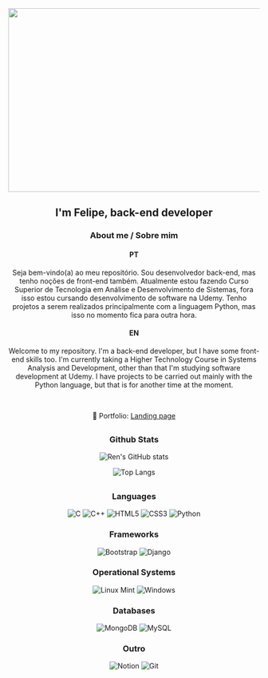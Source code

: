 <div align="center">
<img width=908px height=368px src="https://i.imgur.com/qcdRBzu.png">
  <h2>I'm Felipe, back-end developer</h2>
 

<h3>About me / Sobre mim</h3>

<h4>PT</h4>
<p>Seja bem-vindo(a) ao meu repositório. Sou desenvolvedor back-end, mas tenho noções de front-end também. Atualmente estou fazendo Curso Superior de Tecnologia em Análise e Desenvolvimento de Sistemas, fora isso estou cursando desenvolvimento de software na Udemy. Tenho projetos a serem realizados principalmente com a linguagem Python, mas isso no momento fica para outra hora.</p>

<h4>EN</h4>
<p>Welcome to my repository. I'm a back-end developer, but I have some front-end skills too. I'm currently taking a Higher Technology Course in Systems Analysis and Development, other than that I'm studying software development at Udemy. I have projects to be carried out mainly with the Python language, but that is for another time at the moment.</p>
<br>

🚀 Portfolio: <a style="text-align: center;" href="https://rendeviluke.netlify.app" target="_blank">Landing page</a>
<h2></h2>


<h3>Github Stats</h3>

![Ren's GitHub stats](https://github-readme-stats.vercel.app/api?username=rendeviluke&show_icons=true&theme=rose_pine&hide=contribs,prs)

![Top Langs](https://github-readme-stats.vercel.app/api/top-langs/?username=rendeviluke&layout=compact&theme=rose_pine)

<h2></h2>

<h3>Languages</h3>

![C](https://img.shields.io/badge/c-%2300599C.svg?style=for-the-badge&logo=c&logoColor=white)
![C++](https://img.shields.io/badge/c++-%2300599C.svg?style=for-the-badge&logo=c%2B%2B&logoColor=white)
![HTML5](https://img.shields.io/badge/html5-%23E34F26.svg?style=for-the-badge&logo=html5&logoColor=white)
![CSS3](https://img.shields.io/badge/css3-%231572B6.svg?style=for-the-badge&logo=css3&logoColor=white)
![Python](https://img.shields.io/badge/python-3670A0?style=for-the-badge&logo=python&logoColor=ffdd54)

<h3>Frameworks</h3>

![Bootstrap](https://img.shields.io/badge/bootstrap-%23563D7C.svg?style=for-the-badge&logo=bootstrap&logoColor=white)
![Django](https://img.shields.io/badge/django-%23092E20.svg?style=for-the-badge&logo=django&logoColor=white)

<h3>Operational Systems</h3>

![Linux Mint](https://img.shields.io/badge/Linux%20Mint-87CF3E?style=for-the-badge&logo=Linux%20Mint&logoColor=white)
![Windows](https://img.shields.io/badge/Windows-0078D6?style=for-the-badge&logo=windows&logoColor=white)

<h3>Databases</h3>

![MongoDB](https://img.shields.io/badge/MongoDB-%234ea94b.svg?style=for-the-badge&logo=mongodb&logoColor=white)
![MySQL](https://img.shields.io/badge/mysql-%2300f.svg?style=for-the-badge&logo=mysql&logoColor=white)

<h3>Outro</h3>

![Notion](https://img.shields.io/badge/Notion-%23000000.svg?style=for-the-badge&logo=notion&logoColor=white)
![Git](https://img.shields.io/badge/git-%23F05033.svg?style=for-the-badge&logo=git&logoColor=white)
</div>
